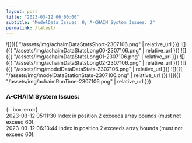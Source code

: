 ```yaml
---
layout: post
title: "2023-03-12 06:00:00"
subtitle: "ModelData Issues: 0; A-CHAIM System Issues: 2"
permalink: /latest/
---
```


![]({{ "/assets/img/achaimDataStatsShort-2307106.png" | relative_url }})
![]({{ "/assets/img/achaimDataStatsLong00-2307106.png" | relative_url }})
![]({{ "/assets/img/achaimDataStatsLong01-2307106.png" | relative_url }})
![]({{ "/assets/img/achaimDataStatsLong02-2307106.png" | relative_url }})
![]({{ "/assets/img/modelDataDataStats-2307106.png" | relative_url }})
![]({{ "/assets/img/modelDataStationStats-2307106.png" | relative_url }})
![]({{ "/assets/img/achaimRunTime-2307106.png" | relative_url }})


### A-CHAIM System Issues:  
  
{: .box-error}  
2023-03-12 05:11:30 Index in position 2 exceeds array bounds (must not exceed 60).  
2023-03-12 06:13:44 Index in position 2 exceeds array bounds (must not exceed 60).  
